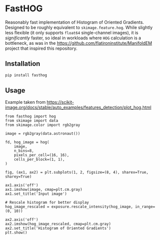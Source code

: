 # FastHOG
Reasonably fast implementation of Histogram of Oriented Gradients. Designed to be roughly equivalent to
`skimage.feature.hog`. While slightly less flexible (it only supports `float64` single-channel images),
it is _significantly_ faster, so ideal in workloads where `HOG` calculation is a bottleneck, as was in
the https://github.com/flatironinstitute/ManifoldEM project that inspired this repository.


## Installation

```bash
pip install fasthog
```

## Usage
Example taken from https://scikit-image.org/docs/stable/auto_examples/features_detection/plot_hog.html

```python3
from fasthog import hog
from skimage import data
from skimage.color import rgb2gray

image = rgb2gray(data.astronaut())

fd, hog_image = hog(
    image,
    n_bins=8,
    pixels_per_cell=(16, 16),
    cells_per_block=(1, 1),
)

fig, (ax1, ax2) = plt.subplots(1, 2, figsize=(8, 4), sharex=True, sharey=True)

ax1.axis('off')
ax1.imshow(image, cmap=plt.cm.gray)
ax1.set_title('Input image')

# Rescale histogram for better display
hog_image_rescaled = exposure.rescale_intensity(hog_image, in_range=(0, 10))

ax2.axis('off')
ax2.imshow(hog_image_rescaled, cmap=plt.cm.gray)
ax2.set_title('Histogram of Oriented Gradients')
plt.show()


```
